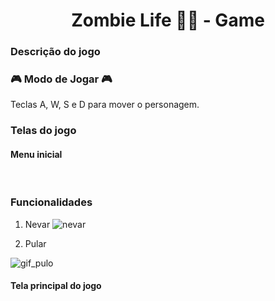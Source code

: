 <h1 style="text-align: center;"><b> Zombie Life 🧟🏃 - Game </b></h1>

<h3><b>Descrição do jogo</b></h3>



<h3><b>🎮 Modo de Jogar 🎮</b></h3> 
Teclas A, W, S e D para mover o personagem.

<br>

<h3> Telas do jogo </h3>

<h4>Menu inicial</h4>

<br>

<h3> Funcionalidades </h3>

1. Nevar
![nevar](https://github.com/amandabarboza/game-zombie-life/assets/71797931/2085fa83-6ca5-4474-991c-5a6733295834)

2. Pular

![gif_pulo](https://github.com/amandabarboza/game-zombie-life/assets/71797931/cab3b146-ec91-4502-8fcd-e69a4c2afe8f)


<h4>Tela principal do jogo</h4>


